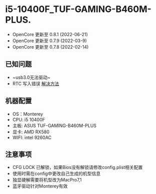 # i5-10400F_TUF-GAMING-B460M-PLUS. 
- OpenCore 更新至 0.8.1  (2022-06-21)
- OpenCore 更新至 0.7.9  (2022-03-9)
- OpenCore 更新至 0.7.8  (2022-02-14)
## 已知问题  
- ~usb3.0无法驱动~
- RTC 写入错误 [解决方法](https://dortania.github.io/OpenCore-Post-Install/misc/rtc.html)
## 机器配置
- OS：Monterey
- CPU: i5 10400F  
- 主板: ASUS TUF-GAMING-B460M-PLUS  
- 显卡: AMD RX580  
- WIFI: intel 9260AC
## 注意事项
- CFG LOCK 已解锁，如果Bios没有解锁请修改config.plist相关配置
- 使用时需在config中更改自己生成的机型信息
- 独显硬解需要将机型改为MacPro7,1
- 蓝牙驱动针对Monterey有效
